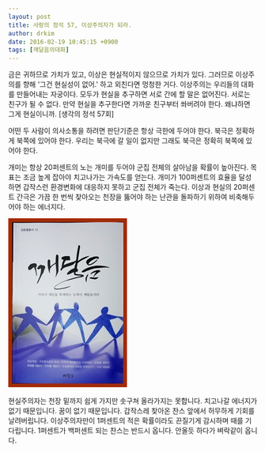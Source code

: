 ```yaml
---
layout: post
title: 사랑의 정석 57, 이상주의자가 되라.
author: drkim
date: 2016-02-19 10:45:15 +0900
tags: [깨달음의대화]
---
```

금은 귀하므로 가치가 있고, 이상은 현실적이지 않으므로 가치가 있다. 그러므로 이상주의를 향해 '그건 현실성이 없어.' 하고 외친다면 멍청한 거다. 이상주의는 우리들의 대화를 만들어내는 자궁이다. 모두가 현실을 추구하면 서로 간에 할 말은 없어진다. 서로는 친구가 될 수 없다. 만약 현실을 추구한다면 가까운 친구부터 쏴버려야 한다. 왜냐하면 그게 현실이니까. [생각의 정석 57회]

  


어떤 두 사람이 의사소통을 하려면 판단기준은 항상 극한에 두어야 한다. 북극은 정확하게 북쪽에 있어야 한다. 우리는 북극에 갈 일이 없지만 그래도 북극은 정확히 북쪽에 있어야 한다. 

  


개미는 항상 20퍼센트의 노는 개미를 두어야 군집 전체의 살아남을 확률이 높아진다. 목표는 조금 높게 잡아야 치고나가는 가속도를 얻는다. 개미가 100퍼센트의 효율을 달성하면 갑작스런 환경변화에 대응하지 못하고 군집 전체가 죽는다. 이상과 현실의 20퍼센트 간극은 가끔 한 번씩 찾아오는 천장을 뚫어야 하는 난관을 돌파하기 위하여 비축해두어야 하는 에너지다. 

  



![](/files/attach/images/198/660/676/aDSC01523.JPG)   


  


현실주의자는 천장 밑까지 쉽게 가지만 솟구쳐 올라가지는 못합니다. 치고나갈 에너지가 없기 때문입니다. 꿈이 없기 때문입니다. 갑작스레 찾아온 찬스 앞에서 허무하게 기회를 날려버립니다. 이상주의자만이 1퍼센트의 적은 확률이라도 끈질기게 감시하며 때를 기다립니다. 1퍼센트가 백퍼센트 되는 찬스는 반드시 옵니다. 안올듯 하다가 벼락같이 옵니다.